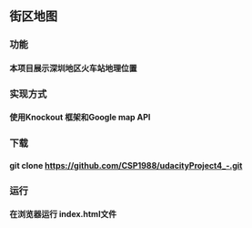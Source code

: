 ## 街区地图

### 功能
#### 本项目展示深圳地区火车站地理位置

### 实现方式
#### 使用Knockout 框架和Google map API

### 下载
#### git clone https://github.com/CSP1988/udacityProject4_-.git

### 运行
#### 在浏览器运行 index.html文件
